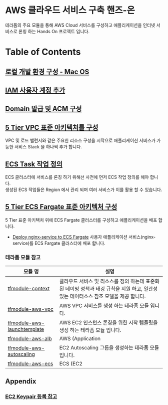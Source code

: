 # AWS 클라우드 서비스 구축 핸즈-온 
테라폼의 주요 모듈을 통해 AWS Cloud 서비스를 구성하고 애플리케이션을 인터넷 서비스로 론칭 하는 Hands On 프로젝트 입니다.

# Table of Contents

## [로컬 개발 환경 구성 - Mac OS](./docs/setup-macos.md)

## [IAM 사용자 계정 추가](./docs/aws-iam.md)

## [Domain 발급 및 ACM 구성](./docs/aws-acm.md)

## [5 Tier VPC 표준 아키텍처를 구성](./waf-templates/5-tier-vpc-waf/guide-5tier-vpc-waf.md)
VPC 및 로드 밸런서와 같은 주요한 리소스 구성을 시작으로 애플리케이션 서비스가 가능한 서비스 Stack 을 하나씩 추가 합니다. 

## [ECS Task 작업 정의](waf-templates/ecs-tasks/ecs-tasks.md)
ECS 클러스터에 서비스를 론칭 하기 위해선 사전에 먼저 ECS 작업 정의를 해야 합니다.    
생성된 ECS 작업들은 Region 에서 관리 되며 여러 서비스가 이를 활용 할 수 있습니다.  

## [5 Tier ECS Fargate 표준 아키텍처 구성](./waf-templates/5-tier-ecs-fargate/guide-5-tier-ecs-fargate.md)
5 Tier 표준 아키텍처 위에 ECS Fargate 클러스터를 구성하고 애플리케이션을 배포 합니다.  

- [Deploy nginx-service to ECS Fargate](waf-templates/5-tier-ecs-fargate/deploy-service-to-ecs.md)
사용자 애플리케이션 서비스(nginx-service)를 ECS Fargate 클러스터에 배포 합니다.  


### 테라폼 모듈 참고

| 모듈 명 |    설명    |
| ------              | --------- |
| [tfmodule-context](./docs/tfmodule-context.md)  |	클라우드 서비스 및 리소스를 정의 하는데 표준화된 네이밍 정책과 태깅 규칙을 지원 하고, 일관성있는 데이터소스 참조 모델을 제공 합니다. |
| [tfmodule-aws-vpc](./docs/tfmodule-aws-vpc.md)  |	AWS VPC 서비스를 생성 하는 테라폼 모듈 입니다. |
| [tfmodule-aws-launchtemplate](./docs/tfmodule-aws-launchtemplate.md)  |	AWS EC2 인스턴스 론칭을 위한 시작 템플릿을 생성 하는 테라폼 모듈 입니다. |
| [tfmodule-aws-alb](./docs/tfmodule-aws-alb.md)  |	AWS (Application | Network) Load Balancer 를 생성 하는 테라폼 모듈 입니다. |
| [tfmodule-aws-autoscaling](./docs/tfmodule-aws-autoscaling.md)  |	EC2 Autoscaling 그룹을 생성하는 테라폼 모듈 입니다. |
| [tfmodule-aws-ecs](./docs/tfmodule-aws-ecs.md)  |	ECS (EC2 | Fargate) 클러스터 서비스를 생성하는 테라폼 모듈 입니다. |


## Appendix

### [EC2 Keypair 등록 참고](./docs/aws-keypair.md)


